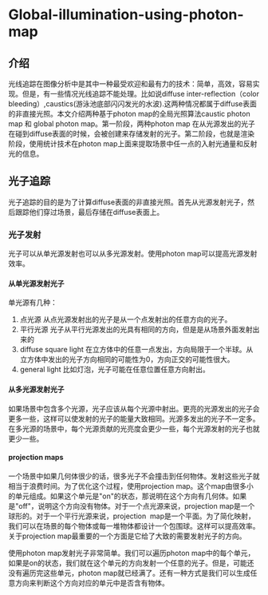 # Global-illumination-using-photon-map

## 介绍

光线追踪在图像分析中是其中一种最受欢迎和最有力的技术：简单，高效，容易实现。但是，有一些情况光线追踪不能处理。比如说diffuse inter-reflection（color bleeding）,caustics(游泳池底部闪闪发光的水波).这两种情况都属于diffuse表面的非直接光照。本文介绍两种基于photon map的全局光照算法caustic photon map 和 global photon map。第一阶段，两种photon map 在从光源发出的光子在碰到diffuse表面的时候，会被创建来存储发射的光子。第二阶段，也就是渲染阶段，使用统计技术在photon map上面来提取场景中任一点的入射光通量和反射光的信息。

## 光子追踪

光子追踪的目的是为了计算diffuse表面的非直接光照。首先从光源发射光子，然后跟踪他们穿过场景，最后存储在diffuse表面上。

### 光子发射

光子可以从单光源发射也可以从多光源发射。使用photon map可以提高光源发射效率。

#### 从单光源发射光子

单光源有几种：
1. 点光源
从点光源发射出的光子是从一个点发射出的任意方向的光子。
1. 平行光源
光子从平行光源发出的光具有相同的方向，但是是从场景外面发射出来的
1. diffuse square light
在立方体中的任意一点发出，方向局限于一个半球。从立方体中发出的光子方向相同的可能性为0，方向正交的可能性很大。
1. general light
比如灯泡，光子可能在任意位置任意方向射出。

#### 从多光源发射光子

如果场景中包含多个光源，光子应该从每个光源中射出。更亮的光源发出的光子会更多一些，这样可以使发射的光子的能量大致相同。光源多发出的光子不一定多。在多光源的场景中，每个光源贡献的光亮度会更少一些，每个光源发射的光子也就更少一些。


#### projection maps

一个场景中如果几何体很少的话，很多光子不会撞击到任何物体。发射这些光子就相当于浪费时间。为了优化这个过程，使用projection map。这个map由很多小的单元组成。如果这个单元是"on"的状态，那说明在这个方向有几何体。如果是"off"，说明这个方向没有物体。对于一个点光源来说，projection map是一个球形的。对于一个平行光源来说，projection  map是一个平面。为了简化映射，我们可以在场景的每个物体或每一堆物体都设计一个包围球。这样可以提高效率。关于projection map最重要的一个方面是它给了大致的需要发射光子的方向。

使用photon map发射光子非常简单。我们可以遍历photon map中的每个单元，如果是on的状态，我们就在这个单元的方向发射一个任意的光子。但是，可能还没有遍历完这些单元，photon map就已经满了。还有一种方式是我们可以生成任意方向来判断这个方向对应的单元中是否含有物体。
